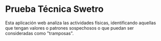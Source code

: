 # Prueba Técnica Swetro

Esta aplicación web analiza las actividades físicas, identificando aquellas que tengan valores o patrones sospechosos o que puedan ser consideradas como "tramposas".